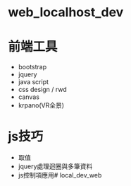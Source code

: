 # web_localhost_dev

# 前端工具
* bootstrap
* jquery
* java script
* css design / rwd 
* canvas
* krpano(VR全景)  

# js技巧
* 取值
* jquery處理迴圈與多筆資料
* js控制項應用# local_dev_web
